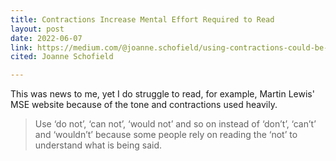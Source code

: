 ```yaml
---
title: Contractions Increase Mental Effort Required to Read
layout: post
date: 2022-06-07
link: https://medium.com/@joanne.schofield/using-contractions-could-be-making-your-writing-inaccessible-4034bb3cd76a
cited: Joanne Schofield

---
```


This was news to me, yet I do struggle to read, for example, Martin Lewis' MSE website because of the tone and contractions used heavily.

> Use ‘do not’, ‘can not’, ‘would not’ and so on instead of ‘don’t’, ‘can’t’ and ‘wouldn’t’ because some people rely on reading the ‘not’ to understand what is being said.
